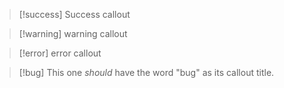 > [!success] Success callout

> [!warning] warning callout

> [!error] error callout

> [!bug] 
> This one _should_ have the word "bug" as its callout title.